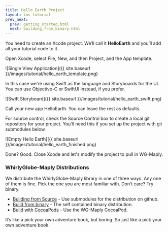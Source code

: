 ```yaml
---
title: Hello Earth Project
layout: ios-tutorial
prev_next:
  prev: getting_started.html
  next: building_from_binary.html
---
```


You need to create an Xcode project.  We’ll call it **HelloEarth** and you’ll add all your tutorial code to it.

Open Xcode, select File, New, and then Project, and the App template.

![Single View Application]({{ site.baseurl }}/images/tutorial/hello_earth_template.png)

In this case we're using Swift as the language and Storyboards for the UI.  You can use Objective-C or SwiftUI instead, if you prefer.

![Swift Storyboard]({{ site.baseurl }}/images/tutorial/hello_earth_swift.png)

Call your new app HelloEarth.  You can leave the rest as defaults.

For source control, check the Source Control box to create a local git repository for your project.  You’ll need this if you set up the project with git submodules below.

![Empty Hello Earth]({{ site.baseurl }}/images/tutorial/hello_earth_finished.png)

Done? Good. Close Xcode and let's modify the project to pull in WG-Maply.


### WhirlyGlobe-Maply Distributions

We distribute the WhirlyGlobe-Maply library in one of three ways. Any one of them is fine.  Pick the one you are most familiar with.  Don’t care?  Try binary.

* [Building from Source](building_from_source.html) - Use submodules for the distribution on github.
* [Build from binary](building_from_binary.html) - The self contained binary distribution.
* [Build with CocoaPods](building_from_cocoapod.html) - Use the WG-Maply CocoaPod.

It’s like a pick your own adventure book, but boring.  So just like a pick your own adventure book.

